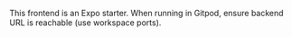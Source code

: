 This frontend is an Expo starter. When running in Gitpod, ensure backend URL is reachable (use workspace ports).